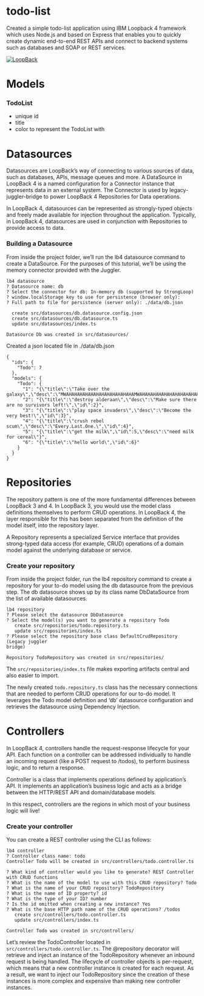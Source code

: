 # todo-list
Created a simple todo-list application using IBM Loopback 4 framework which uses Node.js and based on Express that enables you to quickly create dynamic end-to-end REST APIs and connect to backend systems such as databases and SOAP or REST services.

[![LoopBack](https://github.com/strongloop/loopback-next/raw/master/docs/site/imgs/branding/Powered-by-LoopBack-Badge-(blue)-@2x.png)](http://loopback.io/)




# Models

### TodoList
* unique id
* title
* color to represent the TodoList with

# Datasources
Datasources are LoopBack’s way of connecting to various sources of data, such as databases, APIs, message queues and more. A DataSource in LoopBack 4 is a named configuration for a Connector instance that represents data in an external system. The Connector is used by legacy-juggler-bridge to power LoopBack 4 Repositories for Data operations.

In LoopBack 4, datasources can be represented as strongly-typed objects and freely made available for injection throughout the application. Typically, in LoopBack 4, datasources are used in conjunction with Repositories to provide access to data.

### Building a Datasource
From inside the project folder, we’ll run the lb4 datasource command to create a DataSource. For the purposes of this tutorial, we’ll be using the memory connector provided with the Juggler.

```
lb4 datasource
? Datasource name: db
? Select the connector for db: In-memory db (supported by StrongLoop)
? window.localStorage key to use for persistence (browser only):
? Full path to file for persistence (server only): ./data/db.json

  create src/datasources/db.datasource.config.json
  create src/datasources/db.datasource.ts
  update src/datasources/index.ts

Datasource Db was created in src/datasources/
```

Created a json located file in ./data/db.json
```
{
  "ids": {
    "Todo": 7
  },
  "models": {
    "Todo": {
      "1": "{\"title\":\"Take over the galaxy\",\"desc\":\"MWAHAHAHAHAHAHAHAHAHAHAHAHAMWAHAHAHAHAHAHAHAHAHAHAHAHA\",\"id\":1}",
      "2": "{\"title\":\"destroy alderaan\",\"desc\":\"Make sure there are no survivors left!\",\"id\":2}",
      "3": "{\"title\":\"play space invaders\",\"desc\":\"Become the very best!\",\"id\":3}",
      "4": "{\"title\":\"crush rebel scum\",\"desc\":\"Every.Last.One.\",\"id\":4}",
      "5": "{\"title\":\"get the milk\",\"id\":5,\"desc\":\"need milk for cereal\"}",
      "6": "{\"title\":\"hello world\",\"id\":6}"
    }
  }
}
```

# Repositories
The repository pattern is one of the more fundamental differences between LoopBack 3 and 4. In LoopBack 3, you would use the model class definitions themselves to perform CRUD operations. In LoopBack 4, the layer responsible for this has been separated from the definition of the model itself, into the repository layer.

A Repository represents a specialized Service interface that provides strong-typed data access (for example, CRUD) operations of a domain model against the underlying database or service.

### Create your repository
From inside the project folder, run the lb4 repository command to create a repository for your to-do model using the db datasource from the previous step. The db datasource shows up by its class name DbDataSource from the list of available datasources.

```
lb4 repository
? Please select the datasource DbDatasource
? Select the model(s) you want to generate a repository Todo
   create src/repositories/todo.repository.ts
   update src/repositories/index.ts
? Please select the repository base class DefaultCrudRepository (Legacy juggler
bridge)

Repository TodoRepository was created in src/repositories/
```

The `src/repositories/index.ts` file makes exporting artifacts central and also easier to import.

The newly created `todo.repository.ts` class has the necessary connections that are needed to perform CRUD operations for our to-do model. It leverages the Todo model definition and ‘db’ datasource configuration and retrieves the datasource using Dependency Injection.

# Controllers
In LoopBack 4, controllers handle the request-response lifecycle for your API. Each function on a controller can be addressed individually to handle an incoming request (like a POST request to /todos), to perform business logic, and to return a response.

Controller is a class that implements operations defined by application’s API. It implements an application’s business logic and acts as a bridge between the HTTP/REST API and domain/database models.

In this respect, controllers are the regions in which most of your business logic will live!

### Create your controller
You can create a REST controller using the CLI as follows:

```
lb4 controller
? Controller class name: todo
Controller Todo will be created in src/controllers/todo.controller.ts

? What kind of controller would you like to generate? REST Controller with CRUD functions
? What is the name of the model to use with this CRUD repository? Todo
? What is the name of your CRUD repository? TodoRepository
? What is the name of ID property? id
? What is the type of your ID? number
? Is the id omitted when creating a new instance? Yes
? What is the base HTTP path name of the CRUD operations? /todos
   create src/controllers/todo.controller.ts
   update src/controllers/index.ts

Controller Todo was created in src/controllers/
```

Let’s review the TodoController located in `src/controllers/todo.controller.ts`. The @repository decorator will retrieve and inject an instance of the TodoRepository whenever an inbound request is being handled. The lifecycle of controller objects is per-request, which means that a new controller instance is created for each request. As a result, we want to inject our TodoRepository since the creation of these instances is more complex and expensive than making new controller instances.


